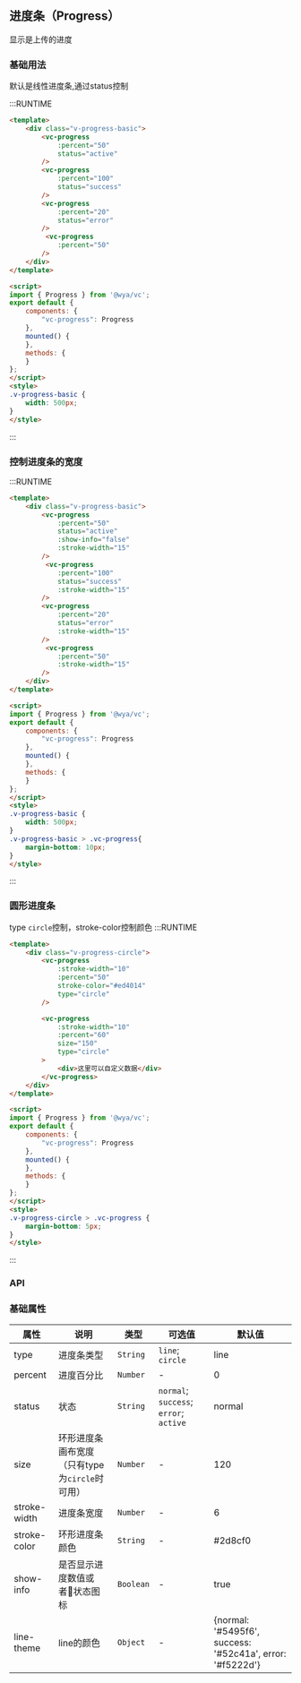 ## 进度条（Progress）
显示是上传的进度

### 基础用法
默认是线性进度条,通过status控制

:::RUNTIME
```html
<template>
	<div class="v-progress-basic">
		<vc-progress
            :percent="50"
            status="active"
        />
        <vc-progress
            :percent="100"
            status="success"
        />
        <vc-progress
            :percent="20"
            status="error"
        />
         <vc-progress
            :percent="50"
        />
	</div>
</template>

<script>
import { Progress } from '@wya/vc';
export default {
	components: {
		"vc-progress": Progress
	},
	mounted() {
	},
	methods: {
	}
};
</script>
<style>
.v-progress-basic {
	width: 500px;
}
</style>
```
:::

### 控制进度条的宽度

:::RUNTIME
```html
<template>
	<div class="v-progress-basic">
		<vc-progress
            :percent="50"
            status="active"
            :show-info="false"
            :stroke-width="15"
        />
         <vc-progress
            :percent="100"
            status="success"
            :stroke-width="15"
        />
        <vc-progress
            :percent="20"
            status="error"
            :stroke-width="15"
        />
         <vc-progress
            :percent="50"
            :stroke-width="15"
        />
	</div>
</template>

<script>
import { Progress } from '@wya/vc';
export default {
	components: {
		"vc-progress": Progress
	},
	mounted() {
	},
	methods: {
	}
};
</script>
<style>
.v-progress-basic {
	width: 500px;
}
.v-progress-basic > .vc-progress{
    margin-bottom: 10px;
}
</style>
```
:::

### 圆形进度条
type `circle`控制，stroke-color控制颜色
:::RUNTIME
```html
<template>
	<div class="v-progress-circle">
		<vc-progress
            :stroke-width="10" 
			:percent="50"
			stroke-color="#ed4014"
			type="circle"
        />

        <vc-progress
            :stroke-width="10" 
            :percent="60"
            size="150"
			type="circle"
        >
			<div>这里可以自定义数据</div>
		</vc-progress>
	</div>
</template>

<script>
import { Progress } from '@wya/vc';
export default {
	components: {
		"vc-progress": Progress
	},
	mounted() {
	},
	methods: {
	}
};
</script>
<style>
.v-progress-circle > .vc-progress {
    margin-bottom: 5px;
}
</style>
```
:::
### API

### 基础属性

属性 | 说明 | 类型| 可选值 | 默认值
---|---|---|---|---
type | 进度条类型 | `String` | `line`; `circle` | line
percent | 进度百分比 | `Number`| - | 0 
status | 状态 | `String` | `normal`; `success`; `error`; `active` |  normal
size | 环形进度条画布宽度（只有type为`circle`时可用） | `Number` | - | 120
stroke-width | 进度条宽度 | `Number` | - | 6
stroke-color | 环形进度条颜色 | `String` | - | #2d8cf0 
show-info | 是否显示进度数值或者状态图标 | `Boolean` | - |true
line-theme| line的颜色 | `Object` | - | {normal: '#5495f6', success: '#52c41a', error: '#f5222d'}
